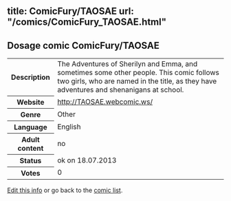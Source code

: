 title: ComicFury/TAOSAE
url: "/comics/ComicFury_TAOSAE.html"
---
Dosage comic ComicFury/TAOSAE
-----------------------------------------

<p id="msg"></p>
<script type="text/javascript">
if (window.location.search === '?edit_info_mail=sent_ok') {
  var elem = document.getElementById("msg");
  elem.innerHTML = 'Edited information sucessfully sent for review, which is usually done daily. Thanks!';
  elem.className = 'ok';
}
</script>
<table class="comicinfo">
<tr>
<th>Description</th><td>The Adventures of Sherilyn and Emma, and sometimes some other people. This comic follows two girls, who are named in the title, as they have adventures and shenanigans at school.</td>
</tr>
<tr>
<th>Website</th><td><a href="http://TAOSAE.webcomic.ws/">http://TAOSAE.webcomic.ws/</a></td>
</tr>
<tr>
<th>Genre</th><td>Other</td>
</tr>
<tr>
<th>Language</th><td>English</td>
</tr>
<tr>
<th>Adult content</th><td>no</td>
</tr>
<tr>
<th>Status</th><td>ok on 18.07.2013</td>
</tr>
<tr>
<th>Votes</th><td>0</td>
</tr>
</table>

[Edit this info](ComicFury_TAOSAE_edit.html) or go back to the [comic list](../comic-index.html).
